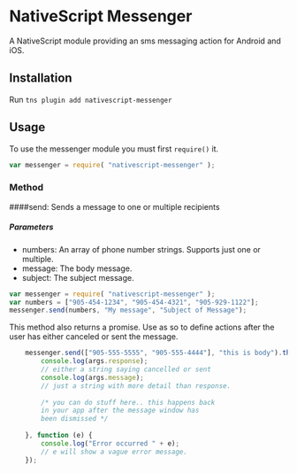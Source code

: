 # NativeScript Messenger

A NativeScript module providing an sms messaging action for Android and iOS.

## Installation

Run `tns plugin add nativescript-messenger`

## Usage

To use the messenger module you must first `require()` it.

```js
var messenger = require( "nativescript-messenger" );
```

### Method

####send: Sends a message to one or multiple recipients

##### Parameters
* numbers: An array of phone number strings. Supports just one or multiple.
* message: The body message.
* subject: The subject message.

```js
var messenger = require( "nativescript-messenger" );
var numbers = ["905-454-1234", "905-454-4321", "905-929-1122"];
messenger.send(numbers, "My message", "Subject of Message");
```

This method also returns a promise. Use as so to define actions after the user has either canceled or sent the message.

```js
    messenger.send(["905-555-5555", "905-555-4444"], "this is body").then(function(args){
        console.log(args.response); 
        // either a string saying cancelled or sent
        console.log(args.message); 
        // just a string with more detail than response.
        
        /* you can do stuff here.. this happens back 
        in your app after the message window has 
        been dismissed */        
        
    }, function (e) {
        console.log("Error occurred " + e); 
        // e will show a vague error message.
    });    
```